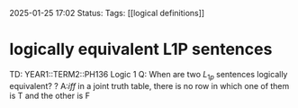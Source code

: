 2025-01-25 17:02
Status: 
Tags: [[logical definitions]]
# logically equivalent L1P sentences

TD: YEAR1::TERM2::PH136 Logic 1
Q: When are two $L_{1p}$ sentences logically equivalent?
?
A:_iff_ in a joint truth table, there is no row in which one of them is T and the other is F
<!--ID: 1737824610861-->
